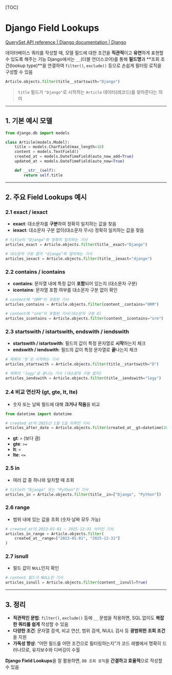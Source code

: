 [TOC]

# Django Field Lookups

[QuerySet API reference | Django documentation | Django](https://docs.djangoproject.com/en/4.2/ref/models/querysets/#field-lookups)

데이터베이스 쿼리를 작성할 때, 모델 필드에 대한 조건을 **직관적**이고 **유연**하게 표현할 수 있도록 해주는 기능
Django에서는 `__`(더블 언더스코어)를 통해 **필드명**과 **조회 조건(lookup type)**을 연결하여 `filter()`, `exclude()` 등으로 손쉽게 필터링 로직을 구성할 수 있음

```python
Article.objects.filter(title__startswith="Django")
```

> `title` 필드가 `"Django"`로 시작하는 `Article` 데이터(레코드)를 찾아준다는 의미

------

## 1. 기본 예시 모델

```python
from django.db import models

class Article(models.Model):
    title = models.CharField(max_length=10)
    content = models.TextField()
    created_at = models.DateTimeField(auto_now_add=True)
    updated_at = models.DateTimeField(auto_now=True)

    def __str__(self):
        return self.title
```



---



## 2. 주요 Field Lookups 예시

### 2.1 exact / iexact

- **exact**: 대소문자를 **구분**하여 정확히 일치하는 값을 찾음
- **iexact**: 대소문자 구분 없이(대소문자 무시) 정확히 일치하는 값을 찾음

```python
# title이 "Django"와 정확히 일치하는 기사
articles_exact = Article.objects.filter(title__exact="Django")

# 대소문자 구분 없이 "django"와 일치하는 기사
articles_iexact = Article.objects.filter(title__iexact="django")
```

### 2.2 contains / icontains

- **contains**: 문자열 내에 특정 값이 **포함**되어 있는지 (대소문자 구분)
- **icontains**: 문자열 포함 여부를 대소문자 구분 없이 확인

```python
# content에 "ORM"이 포함된 기사
articles_contains = Article.objects.filter(content__contains="ORM")

# content에 "orm"이 포함된 기사(대소문자 구분 X)
articles_icontains = Article.objects.filter(content__icontains="orm")
```

### 2.3 startswith / istartswith, endswith / iendswith

- **startswith / istartswith**: 필드의 값이 특정 문자열로 **시작**하는지 체크
- **endswith / iendswith**: 필드의 값이 특정 문자열로 **끝**나는지 체크

```python
# 제목이 'D'로 시작하는 기사
articles_startswith = Article.objects.filter(title__startswith="D")

# 제목이 'logy'로 끝나는 기사 (대소문자 구분 없이)
articles_iendswith = Article.objects.filter(title__iendswith="logy")
```

### 2.4 비교 연산자 (gt, gte, lt, lte)

- 숫자 또는 날짜 필드에 대해 **크거나 작음**을 비교

```python
from datetime import datetime

# created_at이 2025년 1월 1일 이후인 기사
articles_after_date = Article.objects.filter(created_at__gt=datetime(2025, 1, 1))
```

- **gt**: `>` (보다 큼)
- **gte**: `>=`
- **lt**: `<`
- **lte**: `<=`

### 2.5 in

- 여러 값 중 하나와 일치할 때 조회

```python
# title이 "Django" 또는 "Python"인 기사
articles_in = Article.objects.filter(title__in=["Django", "Python"])
```

### 2.6 range

- 범위 내에 있는 값을 조회 (숫자·날짜 모두 가능)

```python
# created_at이 2023-01-01 ~ 2025-12-31 사이인 기사
articles_in_range = Article.objects.filter(
    created_at__range=["2023-01-01", "2025-12-31"]
)
```

### 2.7 isnull

- 필드 값이 `NULL`인지 확인

```python
# content 필드가 NULL인 기사
articles_isnull = Article.objects.filter(content__isnull=True)
```



---



## 3. 정리

- **직관적인 문법**: `filter()`, `exclude()` 등에 `__` 문법을 적용하면, SQL 없이도 **복잡한 쿼리를 쉽게** 작성할 수 있음
- **다양한 조건**: 문자열 검색, 비교 연산, 범위 검색, NULL 검사 등 **광범위한 조회 조건**을 지원
- **가독성 향상**: “어떤 필드를 어떤 조건으로 필터링하는지”가 코드 레벨에서 명확히 드러나므로, 유지보수와 디버깅이 수월

**Django Field Lookups**을 잘 활용하면, `DB 조회 로직`을 **간결하고 효율적**으로 작성할 수 있음